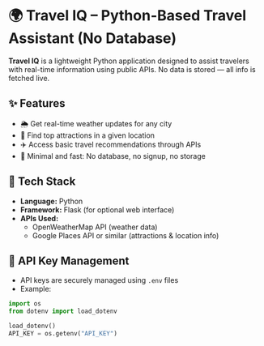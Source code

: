 # 🌍 Travel IQ – Python-Based Travel Assistant (No Database)

**Travel IQ** is a lightweight Python application designed to assist travelers with real-time information using public APIs. No data is stored — all info is fetched live.

## ✨ Features
- 🌦️ Get real-time weather updates for any city
- 📍 Find top attractions in a given location
- ✈️ Access basic travel recommendations through APIs
- 🧠 Minimal and fast: No database, no signup, no storage

## 🧪 Tech Stack
- **Language:** Python
- **Framework:** Flask (for optional web interface)
- **APIs Used:**
  - OpenWeatherMap API (weather data)
  - Google Places API or similar (attractions & location info)

## 🔐 API Key Management
- API keys are securely managed using `.env` files
- Example:
```python
import os
from dotenv import load_dotenv

load_dotenv()
API_KEY = os.getenv("API_KEY")
